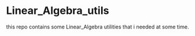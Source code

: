 # Linear_Algebra_utils
this repo contains some Linear_Algebra utilities that i needed at some time. 
